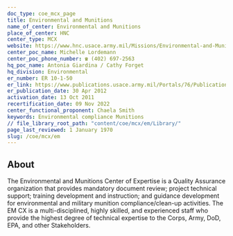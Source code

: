 ```yaml
---
doc_type: coe_mcx_page
title: Environmental and Munitions
name_of_center: Environmental and Munitions
place_of_center: HNC
center_type: MCX
website: https://www.hnc.usace.army.mil/Missions/Environmental-and-Munitions/
center_poc_name: Michelle Lordemann
center_poc_phone_number: ☎ (402) 697-2563
hq_poc_name: Antonia Giardina / Cathy Forget
hq_division: Environmental
er_number: ER 10-1-50
er_link: https://www.publications.usace.army.mil/Portals/76/Publications/EngineerRegulations/ER_10-1-50.pdf?ver=pR9lTjGLJ-tqHDyrUBtrGw%3d%3d
er_publication_date: 30 Apr 2012
activation_date: 13 Oct 2011
recertification_date: 09 Nov 2022
center_functional_proponent: Chaela Smith
keywords: Environmental compliance Munitions
// file_library_root_path: "content/coe/mcx/em/Library/"
page_last_reviewed: 1 January 1970
slug: /coe/mcx/em
---
```


## About

The Environmental and Munitions Center of Expertise is a Quality Assurance organization that provides mandatory document review; project technical support; training development and instruction; and guidance development for environmental and military munition compliance/clean-up activities. The EM CX is a multi-disciplined, highly skilled, and experienced staff who provide the highest degree of technical expertise to the Corps, Army, DoD, EPA, and other Stakeholders.


